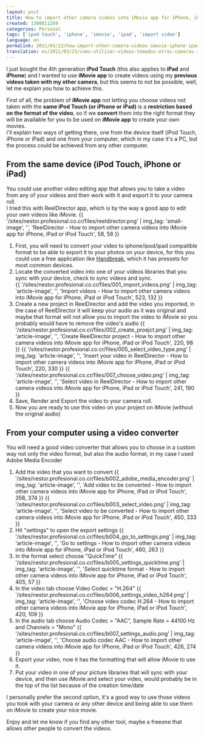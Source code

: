 ```yaml
---
layout: post
title: How to import other camera videos into iMovie app for iPhone, iPad or iPod Touch
created: 1300811269
categories: Personal
tags: ['ipod touch', 'iphone', 'imovie', 'ipad', 'import video']
language: en
permalink: 2011/03/22/how-import-other-camera-videos-imovie-iphone-ipad-or-ipod-touch-1474
translation: es/2011/03/23/como-utilizar-videos-tomados-otras-camaras-imovie-app-para-iphone-ipad-o-ipod-touch-1475
---
```

I just bought the 4th generation __iPod Touch__ (this also applies to __iPad__ and __iPhone__) and I wanted to use __iMovie app__ to create videos using my __previous videos taken with my other camera__, but this seems to not be possible, well, let me explain you how to achieve this.

First of all, the problem of __iMovie app__ not letting you choose videos not taken with the __same iPod Touch (or iPhone or iPad)__ is a __restriction based on the format of the video__, so if we __convert__ them into the right format they will be available for you to be used on __iMovie app__ to create your own movies.  
I'll explain two ways of getting there, one from the device itself (iPod Touch, iPhone or iPad) and one from your computer, which in my case it's a PC, but the process could be achieved from any other computer.

## From the same device (iPod Touch, iPhone or iPad)
You could use another video editing app that allows you to take a video from any of your videos and then work with it and export it to your camera roll.   
I tried this with ReelDirector app, which is by the way a good app to edit your own videos like iMovie. 
{{ '/sites/nestor.profesional.co.cr/files/reeldirector.png' | img_tag: 'small-image', '', 'ReelDirector - How to import other camera videos into iMovie app for iPhone, iPad or iPod Touch', 58, 58 }}

1. First, you will need to convert your video to iphone/ipod/ipad compatible format to be able to export it to your photos on your device, for this you could use a free application like [Handbreak](http://handbrake.fr/), which it has pressets for most common devices.
1. Locate the converted video into one of your videos libraries that you sync with your device, check to sync videos and sync.   
    {{ '/sites/nestor.profesional.co.cr/files/001_import_videos.png' | img_tag: 'article-image', '', 'Import videos - How to import other camera videos into iMovie app for iPhone, iPad or iPod Touch', 523, 132 }}
1. Create a new project in ReelDirector and add the video you imported, in the case of ReelDirector it will keep your audio as it was original and maybe that format will not allow you to import the video to iMovie so you probably would have to remove the video's audio
    {{ '/sites/nestor.profesional.co.cr/files/002_create_proejct.png' | img_tag: 'article-image', '', 'Create ReelDirector project - How to import other camera videos into iMovie app for iPhone, iPad or iPod Touch', 220, 98 }}
    {{ '/sites/nestor.profesional.co.cr/files/005_select_video_type.png' | img_tag: 'article-image', '', 'Insert your video in ReelDirector - How to import other camera videos into iMovie app for iPhone, iPad or iPod Touch', 220, 330 }}
    {{ '/sites/nestor.profesional.co.cr/files/007_choose_video.png' | img_tag: 'article-image', '', 'Select video in ReelDirector - How to import other camera videos into iMovie app for iPhone, iPad or iPod Touch', 241, 190 }}
1. Save, Render and Export the video to your camera roll.
1. Now you are ready to use this video on your project on iMovie (without the original audio)

## From your computer using a video converter
You will need a good video converter that allows you to choose in a custom way not only the video format, but also the audio format, in my case I used Adobe Media Encoder

1. Add the video that you want to convert
    {{ '/sites/nestor.profesional.co.cr/files/b002_adobe_media_encoder.png' | img_tag: 'article-image', '', 'Add video to be converted - How to import other camera videos into iMovie app for iPhone, iPad or iPod Touch', 358, 374 }}
    {{ '/sites/nestor.profesional.co.cr/files/b003_select_video.png' | img_tag: 'article-image', '', 'Select video to be converted - How to import other camera videos into iMovie app for iPhone, iPad or iPod Touch', 450, 333 }}
1. Hit "settings" to open the export settings
    {{ '/sites/nestor.profesional.co.cr/files/b004_go_to_settings.png' | img_tag: 'article-image', '', 'Go to settings - How to import other camera videos into iMovie app for iPhone, iPad or iPod Touch', 460, 263 }}
1. In the format select choose "QuickTime"
    {{ '/sites/nestor.profesional.co.cr/files/b005_settings_quicktime.png' | img_tag: 'article-image', '', 'Select quicktime format - How to import other camera videos into iMovie app for iPhone, iPad or iPod Touch', 405, 57 }}
1. In the video tab choose Video Codec = "H.264"
    {{ '/sites/nestor.profesional.co.cr/files/b006_settings_video_h264.png' | img_tag: 'article-image', '', 'Choose video codec H.264 - How to import other camera videos into iMovie app for iPhone, iPad or iPod Touch', 420, 109 }}
1. In the audio tab choose Audio Codec = "AAC", Sample Rate = 44100 Hz and Channels = "Mono"
    {{ '/sites/nestor.profesional.co.cr/files/b007_settings_audio.png' | img_tag: 'article-image', '', 'Choose audio codec AAC - How to import other camera videos into iMovie app for iPhone, iPad or iPod Touch', 426, 274 }}
1. Export your video, now it has the formatting that will allow iMovie to use it.
1. Put your video in one of your picture libraries that will sync with your device, and then use iMovie and select your video, would probably be in the top of the list because of the creation time/date

I personally prefer the second option, it's a good way to use those videos you took with your camera or any other device and being able to use them on iMovie to create your nice movie.

Enjoy and let me know if you find any other tool, maybe a freeone that allows other people to convert the videos.

